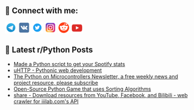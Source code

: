 ## 🔎 Connect with me:
[<img src="https://github.com/bullbesh/bullbesh/blob/main/images/Telegram.png" width="32" height="32" />](https://t.me/bullbesh)
[<img src="https://github.com/bullbesh/bullbesh/blob/main/images/VK.png" width="32" height="32" />](https://vk.com/bullbesh)
[<img src="https://github.com/bullbesh/bullbesh/blob/main/images/Twitter.png" width="32" height="32" />](https://twitter.com/bullbesh1)
[<img src="https://github.com/bullbesh/bullbesh/blob/main/images/Instagram.png" width="32" height="32" />](https://www.instagram.com/bullbesh)
[<img src="https://github.com/bullbesh/bullbesh/blob/main/images/Reddit.png" width="32" height="32" />](https://www.reddit.com/user/bullbesh)
[<img src="https://github.com/bullbesh/bullbesh/blob/main/images/YouTube.png" width="32" height="32" />](https://www.youtube.com/channel/UCtfjRs6uzgq5mfm8S06WTcg)

## 📕 Latest r/Python Posts
<!-- BLOG-POST-LIST:START -->
- [Made a Python script to get your Spotify stats](https://www.reddit.com/r/Python/comments/18dscdi/made_a_python_script_to_get_your_spotify_stats/)
- [uHTTP - Pythonic web development](https://www.reddit.com/r/Python/comments/18dpntc/uhttp_pythonic_web_development/)
- [The Python on Microcontrollers Newsletter, a free weekly news and project resource, please subscribe](https://www.reddit.com/r/Python/comments/18dodr9/the_python_on_microcontrollers_newsletter_a_free/)
- [Open-Source Python Game that uses Sorting Algorithms](https://www.reddit.com/r/Python/comments/18dllzq/opensource_python_game_that_uses_sorting/)
- [share - Download resources from YouTube, Facebook, and Bilibili - web crawler for iiilab.com&#39;s API](https://www.reddit.com/r/Python/comments/18dk5oz/share_download_resources_from_youtube_facebook/)
<!-- BLOG-POST-LIST:END -->
